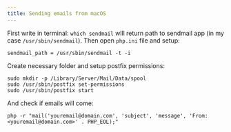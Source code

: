 ```yaml
---
title: Sending emails from macOS
---
```


First write in terminal: `which sendmail` wlll return path to sendmail app (in my case `/usr/sbin/sendmail`). Then open `php.ini` file and setup:

```shell
sendmail_path = /usr/sbin/sendmail -t -i
```

Create necessary folder and setup postfix permissions:

```shell
sudo mkdir -p /Library/Server/Mail/Data/spool
sudo /usr/sbin/postfix set-permissions
sudo /usr/sbin/postfix start
```

And check if emails will come:

```shell
php -r "mail('youremail@domain.com', 'subject', 'message', 'From: <youremail@domain.com>' . PHP_EOL);"
```
